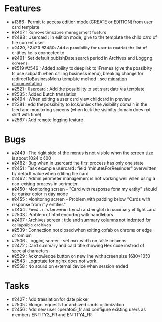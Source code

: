 # Features

- #1386 : Permit to access edition mode (CREATE or EDITION) from user card template
- #2467 : Remove timezone management feature
- #2498 : Usercard : in edition mode, give to the template the child card of the current user
- #2429, #2479 #2480: Add a possibility for user to restrict the list of entities he is connected to
- #2491 : Set default publishDate search period in Archives and Logging screens
- #2519 #2546 : Added ability to deeplink to iFrames (give the possiblity to use subpath when calling business menu), breaking change for redirectToBusinessMenu template method : see [migration documentation](https://opfab.github.io/documentation/archives/3.4.1.RELEASE/docs/single_page_doc.html#_migration_guide_from_release_3_4_0_to_release_3_5_0)
- #2521 : Usercard : Add the possibility to set start date via template
- #2535 : Added Dutch translation
- #2494 : When editing a user card view childcard in preview
- #2381 : Add the possibility to lock/unlock the visibility domain in the feed and monitoring screens (when lock the visibilty domain does not shift with time)  
- #2567 : Add remote logging feature

# Bugs

- #2449 : The right side of the menus is not visible when the screen size is about 1024 x 600
- #2482 : Bug when in usercard the first process has only one state
- #2451 : Task example usercard : field "minutesForReminder" overwritten by default value when editing the card
- #2462 : Admin perimeter management is not working well when using a non-exising process in perimeter
- #2450 : Monitoring screen - "Card with response form my entity" should be darker color in day mode
- #2455 : Monitoring screen - Problem with padding below "Cards with response from my entities"
- #2454 : Feed : mix between french and english in summary of light card
- #2503 : Problem of html encoding with handlebars
- #2497 : Archives screen : title and summary columns not indented for collapsible archives
- #2539 : Connection not closed when exiting opfab on chrome or edge chromium
- #2506 : Logging screen : set max width on table columns
- #2472 : Card summary and card title showing Hex code instead of special characters
- #2529 : Acknowledge button on new line with screen size 1680*1050
- #2543 : Logrotate for nginx does not work.
- #2558 : No sound on external device when session ended 

# Tasks

- #2427 : Add translation for date picker
- #2505 : Mongo requests for archived cards optimization
- #2456 : Add new user operator5_fr and configure existing users as members ENTITY3_FR and ENTITY4_FR
